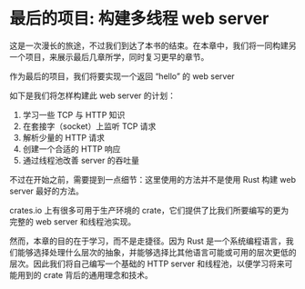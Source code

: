<!--
 * @Author: wlj
 * @Date: 2022-12-26 11:04:32
 * @LastEditors: wlj
 * @LastEditTime: 2022-12-26 11:06:01
 * @Description: 
-->
# 最后的项目: 构建多线程 web server

这是一次漫长的旅途，不过我们到达了本书的结束。在本章中，我们将一同构建另一个项目，来展示最后几章所学，同时复习更早的章节。

作为最后的项目，我们将要实现一个返回 “hello” 的 web server

如下是我们将怎样构建此 web server 的计划：
1. 学习一些 TCP 与 HTTP 知识
2. 在套接字（socket）上监听 TCP 请求
3. 解析少量的 HTTP 请求
4. 创建一个合适的 HTTP 响应
5. 通过线程池改善 server 的吞吐量

不过在开始之前，需要提到一点细节：这里使用的方法并不是使用 Rust 构建 web server 最好的方法。

crates.io 上有很多可用于生产环境的 crate，它们提供了比我们所要编写的更为完整的 web server 和线程池实现。

然而，本章的目的在于学习，而不是走捷径。因为 Rust 是一个系统编程语言，我们能够选择处理什么层次的抽象，并能够选择比其他语言可能或可用的层次更低的层次。因此我们将自己编写一个基础的 HTTP server 和线程池，以便学习将来可能用到的 crate 背后的通用理念和技术。